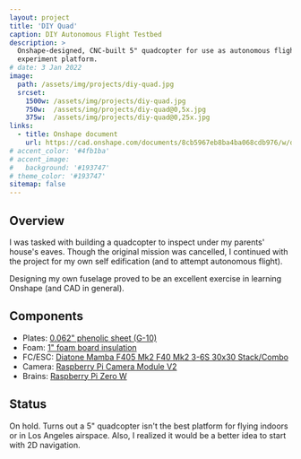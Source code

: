 ```yaml
---
layout: project
title: 'DIY Quad'
caption: DIY Autonomous Flight Testbed
description: >
  Onshape-designed, CNC-built 5" quadcopter for use as autonomous flight 
  experiment platform. 
# date: 3 Jan 2022
image: 
  path: /assets/img/projects/diy-quad.jpg
  srcset: 
    1500w: /assets/img/projects/diy-quad.jpg
    750w:  /assets/img/projects/diy-quad@0,5x.jpg
    375w:  /assets/img/projects/diy-quad@0,25x.jpg
links:
  - title: Onshape document
    url: https://cad.onshape.com/documents/8cb5967eb8ba4ba068cdb976/w/da5e015a5bb76428f5a48fbb/e/fc42296bc4eb46897afa3d46
# accent_color: '#4fb1ba'
# accent_image:
#   background: '#193747'
# theme_color: '#193747'
sitemap: false
---
```

<!--spacer to prevent header replacing title-->
## Overview
I was tasked with building a quadcopter to inspect under my parents' house's eaves. Though the original mission was cancelled, I continued with the project for my own self edification (and to attempt autonomous flight).

Designing my own fuselage proved to be an excellent exercise in learning Onshape (and CAD in general).

## Components
- Plates: [0.062" phenolic sheet (G-10)](https://amazon.com/gp/product/B0013HM0LQ/)
- Foam: [1" foam board insulation](https://www.homedepot.com/p/Project-Panels-FOAMULAR-1-in-x-2-ft-x-2-ft-R-5-Small-Projects-Rigid-Pink-Foam-Board-Insulation-Sheathing-PP1/203553730)
- FC/ESC: [Diatone Mamba F405 Mk2 F40 Mk2 3-6S 30x30 Stack/Combo](https://www.racedayquads.com/products/diatone-mamba-power-tower-f405-f40?variant=14190404239473) 
- Camera: [Raspberry Pi Camera Module V2](https://amazon.com/gp/product/B01ER2SKF)
- Brains: [Raspberry Pi Zero W](https://www.adafruit.com/product/3400)

## Status
On hold. Turns out a 5" quadcopter isn't the best platform for flying indoors or in Los Angeles airspace. Also, I realized it would be a better idea to start with 2D navigation.